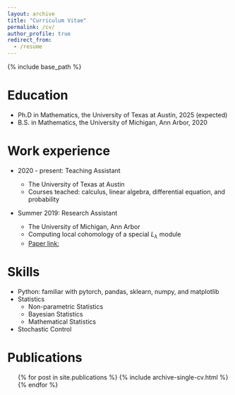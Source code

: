 ```yaml
---
layout: archive
title: "Curriculum Vitae"
permalink: /cv/
author_profile: true
redirect_from:
  - /resume
---
```


{% include base_path %}

Education
======
* Ph.D in Mathematics, the University of Texas at Austin, 2025 (expected)
* B.S. in Mathematics, the University of Michigan, Ann Arbor, 2020

Work experience
======
* 2020 - present: Teaching Assistant
  * The University of Texas at Austin
  * Courses teached: calculus, linear algebra, differential equation, and probability

* Summer 2019: Research Assistant
  * The University of Michigan, Ann Arbor
  * Computing local cohomology of a special $L_\lambda$ module
  * [Paper link:]("https://lsa.umich.edu/content/dam/math-assets/math-document/reu-documents/ugradreu/2019/Fang,Zhou.pdf")
  
Skills
======
* Python: familiar with pytorch, pandas, sklearn, numpy, and matplotlib
* Statistics
  * Non-parametric Statistics
  * Bayesian Statistics
  * Mathematical Statistics
* Stochastic Control

Publications
======
  <ul>{% for post in site.publications %}
    {% include archive-single-cv.html %}
  {% endfor %}</ul>
  
